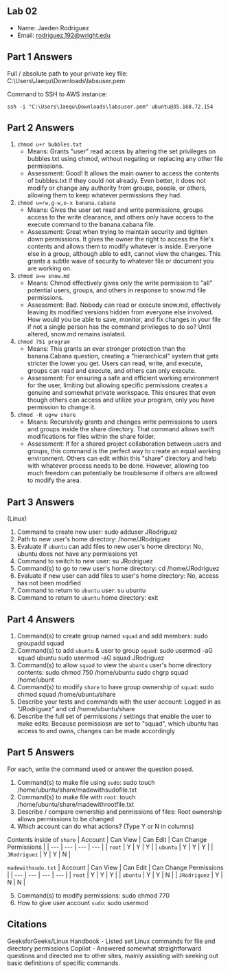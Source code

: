 ## Lab 02

- Name: Jaeden Rodriguez
- Email: rodriguez.192@wright.edu
## Part 1 Answers

Full / absolute path to your private key file: C:\Users\Jaequ\Downloads\labsuser.pem 

Command to SSH to AWS instance:
```
ssh -i "C:\Users\Jaequ\Downloads\labsuser.pem" ubuntu@35.168.72.154
```

## Part 2 Answers

1. `chmod u+r bubbles.txt`
    - Means: Grants "user" read access by altering the set privileges on bubbles.txt using chmod, without negating or replacing any other file permissions.
    - Assessment: Good! It allows the main owner to access the contents of bubbles.txt if they could not already. Even better, it does not modify or change any authority from groups, people, or others, allowing them to keep whatever permissions they had. 
2. `chmod u=rw,g-w,o-x banana.cabana`
    - Means: Gives the user set read and write permissions, groups access to the write clearance, and others only have access to the execute command to the banana.cabana file.
    - Assessment: Great when trying to maintain security and tighten down permissions. It gives the owner the right to access the file's contents and allows them to modify whatever is inside. Everyone else in a group, although able to edit, cannot view the changes. This grants a subtle wave of security to whatever file or document you are working on.
3. `chmod a=w snow.md`
    - Means: Chmod effectively gives only the write permission to "all" potential users, groups, and others in response to snow.md file permissions.
    - Assessment: Bad. Nobody can read or execute snow.md, effectively leaving its modified versions hidden from everyone else involved. How would you be able to save, monitor, and fix changes in your file if not a single person has the command privileges to do so? Until altered, snow.md remains isolated.
4. `chmod 751 program`
    - Means: This grants an ever stronger protection than the banana.Cabana question, creating a "hierarchical" system that gets stricter the lower you get. Users can read, write, and execute, groups can read and execute, and others can only execute.
    - Assessment: For ensuring a safe and efficient working environment for the user, limiting but allowing specific permissions creates a genuine and somewhat private workspace. This ensures that even though others can access and utilize your program, only you have permission to change it.
5. `chmod -R ug+w share`
    - Means: Recursively grants and changes write permissions to users and groups inside the share directory. That command allows swift modifications for files within the share folder.
    - Assessment: If for a shared project collaboration between users and groups, this command is the perfect way to create an equal working environment. Others can edit within this "share" directory and help with whatever process needs to be done. However, allowing too much freedom can potentially be troublesome if others are allowed to modify the area.

## Part 3 Answers
(Linux)
1. Command to create new user: sudo adduser JRodriguez
2. Path to new user's home directory: /home/JRodriguez
3. Evaluate if `ubuntu` can add files to new user's home directory: No, ubuntu does not have any permissions yet
4. Command to switch to new user: su JRodriguez
5. Command(s) to go to new user's home directory: cd /home/JRodriguez
6. Evaluate if new user can add files to user's home directory: No, access has not been modified 
7. Command to return to `ubuntu` user: su ubuntu
8. Command to return to `ubuntu` home directory: exit

## Part 4 Answers

1. Command(s) to create group named `squad` and add members: sudo groupadd squad
2. Command(s) to add `ubuntu` & user to group `squad`: sudo usermod -aG squad ubuntu
                                                       sudo usermod -aG squad JRodriguez
3. Command(s) to allow `squad` to view the `ubuntu` user's home directory contents: sudo chmod 750 /home/ubuntu
                                                                                    sudo chgrp squad /home/ubunt
4. Command(s) to modify `share` to have group ownership of `squad`: sudo chmod squad /home/ubuntu/share
5. Describe your tests and commands with the user account: Logged in as "JRodriguez" and cd /home/ubuntu/share
6. Describe the full set of permissions / settings that enable the user to make edits: Because permissiosn are set to "squad", which ubuntu has access to and owns, changes can be made accordingly

## Part 5 Answers

For each, write the command used or answer the question posed.

1. Command(s) to make file using `sudo`: sudo touch /home/ubuntu/share/madewithsudofile.txt
2. Command(s) to make file with `root`: touch /home/ubuntu/share/madewithrootfile.txt
3. Describe / compare ownership and permissions of files: Root ownership allows permissions to be changed
4. Which account can do what actions? (Type Y or N in columns)

Contents inside of `share`
| Account   | Can View  | Can Edit  | Can Change Permissions    |
| ---       | ---       | ---       | ---                       |
| `root`    |    Y       |    Y       |     Y                      |
| `ubuntu`  |    Y       |    Y       |     Y                      |
| `JRodriguez`     |    Y      |    Y       |     N                      |

`madewithsudo.txt`
| Account   | Can View  | Can Edit  | Can Change Permissions    |
| ---       | ---       | ---       | ---                       |
| `root`    |     Y      |    Y       |        Y                   |
| `ubuntu`  |     Y      |    Y       |        N                   |
| `JRodriguez`     |     Y      |    N       |        N                   |

5. Command(s) to modify permissions: sudo chmod 770
6. How to give user account `sudo`: sudo usermod

## Citations
GeeksforGeeks/Linux Handbook - Listed set Linux commands for file and directory permissions
Copilot - Answered somewhat straightforward questions and directed me to other sites, mainly assisting with seeking out basic definitions of specific commands.


